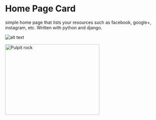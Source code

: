 <h1>Home Page Card</h1>
<p>simple home page that lists your resources such as facebook, google+, instagram, etc. Written with python and django.</p>

![alt text](/images/HomePage_screenshot.png "Screenshot")

<img border="0" src="![Alt text](/images/HomePage_screenshot.png)" alt="Pulpit rock" width="304" height="228" />

